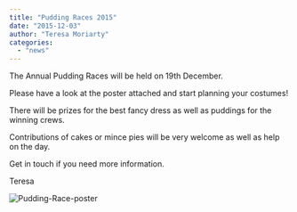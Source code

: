 ```yaml
---
title: "Pudding Races 2015"
date: "2015-12-03"
author: "Teresa Moriarty"
categories:
  - "news"
---
```


The Annual Pudding Races will be held on 19th December.

Please have a look at the poster attached and start planning your costumes!

There will be prizes for the best fancy dress as well as puddings for the winning crews.

Contributions of cakes or mince pies will be very welcome as well as help on the day.

Get in touch if you need more information.

Teresa

![Pudding-Race-poster](/assets/news/images/Pudding-Race-poster-785x1024.jpg)
